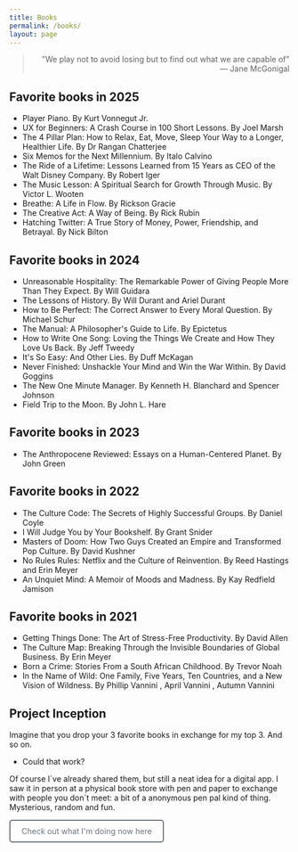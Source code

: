 ```yaml
---
title: Books
permalink: /books/
layout: page
---
```


> <div style="text-align: right;">
> "We play not to avoid losing but to find out what we are capable of"  
>   <br/>
> — Jane McGonigal 
> </div>

## Favorite books in 2025

* Player Piano. By Kurt Vonnegut Jr.
* UX for Beginners: A Crash Course in 100 Short Lessons. By Joel Marsh
* The 4 Pillar Plan: How to Relax, Eat, Move, Sleep Your Way to a Longer, Healthier Life. By Dr Rangan Chatterjee
* Six Memos for the Next Millennium. By Italo Calvino
* The Ride of a Lifetime: Lessons Learned from 15 Years as CEO of the Walt Disney Company. By Robert Iger
* The Music Lesson: A Spiritual Search for Growth Through Music. By Victor L. Wooten
* Breathe: A Life in Flow. By Rickson Gracie
* The Creative Act: A Way of Being. By Rick Rubin
* Hatching Twitter: A True Story of Money, Power, Friendship, and Betrayal. By Nick Bilton

## Favorite books in 2024

* Unreasonable Hospitality: The Remarkable Power of Giving People More Than They Expect. By Will Guidara
* The Lessons of History. By Will Durant and Ariel Durant
* How to Be Perfect: The Correct Answer to Every Moral Question. By Michael Schur
* The Manual: A Philosopher's Guide to Life. By Epictetus
* How to Write One Song: Loving the Things We Create and How They Love Us Back. By Jeff Tweedy
* It's So Easy: And Other Lies. By Duff McKagan
* Never Finished: Unshackle Your Mind and Win the War Within. By David Goggins
* The New One Minute Manager. By Kenneth H. Blanchard and Spencer Johnson
* Field Trip to the Moon. By John L. Hare

## Favorite books in 2023

* The Anthropocene Reviewed: Essays on a Human-Centered Planet. By John Green

## Favorite books in 2022

* The Culture Code: The Secrets of Highly Successful Groups. By Daniel Coyle
* I Will Judge You by Your Bookshelf. By Grant Snider
* Masters of Doom: How Two Guys Created an Empire and Transformed Pop Culture. By David Kushner
* No Rules Rules: Netflix and the Culture of Reinvention. By Reed Hastings and Erin Meyer
* An Unquiet Mind: A Memoir of Moods and Madness. By Kay Redfield Jamison

## Favorite books in 2021

* Getting Things Done: The Art of Stress-Free Productivity. By David Allen
* The Culture Map: Breaking Through the Invisible Boundaries of Global Business. By Erin Meyer
* Born a Crime: Stories From a South African Childhood. By Trevor Noah
* In the Name of Wild: One Family, Five Years, Ten Countries, and a New Vision of Wildness. By Phillip Vannini , April Vannini , Autumn Vannini

## Project Inception

Imagine that you drop your 3 favorite books in exchange for my top 3. And so on. 
* Could that work?

Of course I´ve already shared them, but still a neat idea for a digital app. I saw it in person at a physical book store with pen and paper to exchange with people you don´t meet: a bit of a anonymous pen pal kind of thing. Mysterious, random and fun. 

<a href="/now/" style="display: inline-block; padding: 10px 20px; border: 2px solid #6c757d; color: #6c757d; text-decoration: none; border-radius: 5px; background-color: transparent;" onmouseover="this.style.backgroundColor='#6c757d'; this.style.color='white';" onmouseout="this.style.backgroundColor='transparent'; this.style.color='#6c757d';">Check out what I'm doing now here</a>
